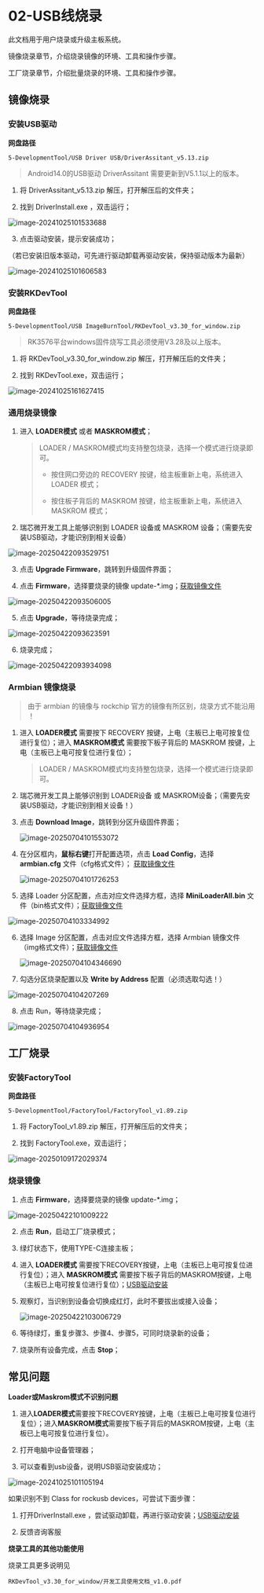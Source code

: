 # 02-USB线烧录

此文档用于用户烧录或升级主板系统。

镜像烧录章节，介绍烧录镜像的环境、工具和操作步骤。

工厂烧录章节，介绍批量烧录的环境、工具和操作步骤。



## 镜像烧录

### 安装USB驱动<a id="USBDRV"></a>

**网盘路径**

```
5-DevelopmentTool/USB Driver USB/DriverAssitant_v5.13.zip
```

> Android14.0的USB驱动 DriverAssitant 需要更新到V5.1.1以上的版本。

1. 将 DriverAssitant_v5.13.zip 解压，打开解压后的文件夹；

2. 找到 DriverInstall.exe ，双击运行；


![image-20241025101533688](http://tanzhtanzh.oss-cn-shenzhen.aliyuncs.com/img/image-20241025101533688.png)



3. 点击驱动安装，提示安装成功；

（若已安装旧版本驱动，可先进行驱动卸载再驱动安装，保持驱动版本为最新）

![image-20241025101606583](http://tanzhtanzh.oss-cn-shenzhen.aliyuncs.com/img/image-20241025101606583.png)



### 安装RKDevTool

**网盘路径**

```
5-DevelopmentTool/USB ImageBurnTool/RKDevTool_v3.30_for_window.zip
```

> RK3576平台windows固件烧写工具必须使用V3.28及以上版本。



1. 将 RKDevTool_v3.30_for_window.zip 解压，打开解压后的文件夹；

2. 找到 RKDevTool.exe，双击运行；

![image-20241025161627415](http://tanzhtanzh.oss-cn-shenzhen.aliyuncs.com/img/image-20241025161627415.png)



### 通用烧录镜像

1. 进入 **LOADER模式** 或者 **MASKROM模式**；

   > LOADER / MASKROM模式均支持整包烧录，选择一个模式进行烧录即可。
   >
   > * 按住网口旁边的 RECOVERY 按键，给主板重新上电，系统进入 LOADER 模式；
   >
   > * 按住板子背后的 MASKROM 按键，给主板重新上电，系统进入 MASKROM 模式；

2. 瑞芯微开发工具上能够识别到 LOADER 设备或 MASKROM 设备；（需要先安装USB驱动，才能识别到相关设备）

![image-20250422093529751](http://tanzhtanzh.oss-cn-shenzhen.aliyuncs.com/img/image-20250422093529751.png)



3. 点击 **Upgrade Firmware**，跳转到升级固件界面；

4. 点击 **Firmware**，选择要烧录的镜像 update-*.img；[获取镜像文件](01-获取镜像文件.md)

![image-20250422093506005](http://tanzhtanzh.oss-cn-shenzhen.aliyuncs.com/img/image-20250422093506005.png)



5. 点击 **Upgrade**，等待烧录完成；

![image-20250422093623591](http://tanzhtanzh.oss-cn-shenzhen.aliyuncs.com/img/image-20250422093623591.png)



6. 烧录完成；

![image-20250422093934098](http://tanzhtanzh.oss-cn-shenzhen.aliyuncs.com/img/image-20250422093934098.png)





### Armbian 镜像烧录

> 由于 armbian 的镜像与 rockchip 官方的镜像有所区别，烧录方式不能沿用 ！

1. 进入 **LOADER模式** 需要按下 RECOVERY 按键，上电（主板已上电可按复位进行复位）；进入 **MASKROM模式** 需要按下板子背后的 MASKROM 按键，上电（主板已上电可按复位进行复位）；

   > LOADER / MASKROM模式均支持整包烧录，选择一个模式进行烧录即可。

2. 瑞芯微开发工具上能够识别到 LOADER设备 或 MASKROM设备；（需要先安装USB驱动，才能识别到相关设备！）

3. 点击 **Download Image**，跳转到分区升级固件界面；

   ![image-20250704101553072](http://tanzhtanzh.oss-cn-shenzhen.aliyuncs.com/img/image-20250704101553072.png)

4. 在分区框内，**鼠标右键**打开配置选项，点击 **Load Config**，选择 **armbian.cfg** 文件（cfg格式文件）； [获取镜像文件](01-获取镜像文件.md)

   ![image-20250704101726253](http://tanzhtanzh.oss-cn-shenzhen.aliyuncs.com/img/image-20250704101726253.png)

5. 选择 Loader 分区配置，点击对应文件选择方框，选择 **MiniLoaderAll.bin** 文件（bin格式文件）；[获取镜像文件](01-获取镜像文件.md)

![image-20250704103334992](http://tanzhtanzh.oss-cn-shenzhen.aliyuncs.com/img/image-20250704103334992.png)

6. 选择 Image 分区配置，点击对应文件选择方框，选择 Armbian 镜像文件（img格式文件）；[获取镜像文件](01-获取镜像文件.md)

   ![image-20250704104346690](http://tanzhtanzh.oss-cn-shenzhen.aliyuncs.com/img/image-20250704104346690.png)

7. 勾选分区烧录配置以及 **Write by Address** 配置（必须选取勾选！）

![image-20250704104207269](http://tanzhtanzh.oss-cn-shenzhen.aliyuncs.com/img/image-20250704104207269.png)

8. 点击 Run，等待烧录完成；

![image-20250704104936954](http://tanzhtanzh.oss-cn-shenzhen.aliyuncs.com/img/image-20250704104936954.png)



## 工厂烧录

### 安装FactoryTool

**网盘路径**

```
5-DevelopmentTool/FactoryTool/FactoryTool_v1.89.zip
```

1. 将 FactoryTool_v1.89.zip 解压，打开解压后的文件夹；

2. 找到 FactoryTool.exe，双击运行；

![image-20250109172029374](http://tanzhtanzh.oss-cn-shenzhen.aliyuncs.com/img/image-20250109172029374.png)



### 烧录镜像

1. 点击 **Firmware**，选择要烧录的镜像 update-*.img；

![image-20250422101009222](http://tanzhtanzh.oss-cn-shenzhen.aliyuncs.com/img/image-20250422101009222.png)



2. 点击 **Run**，启动工厂烧录模式；

3. 绿灯状态下，使用TYPE-C连接主板；

4. 进入 **LOADER模式** 需要按下RECOVERY按键，上电（主板已上电可按复位进行复位）；进入 **MASKROM模式** 需要按下板子背后的MASKROM按键，上电（主板已上电可按复位进行复位）；[USB驱动安装](#USBDRV)

5. 观察灯，当识别到设备会切换成红灯，此时不要拔出或接入设备；

   ![image-20250422103006729](http://tanzhtanzh.oss-cn-shenzhen.aliyuncs.com/img/image-20250422103006729.png)

   

6. 等待绿灯，重复步骤3、步骤4、步骤5，可同时烧录新的设备；

7. 烧录所有设备完成，点击 **Stop**；



## 常见问题

**Loader或Maskrom模式不识别问题**

1. 进入**LOADER模式**需要按下RECOVERY按键，上电（主板已上电可按复位进行复位）；进入**MASKROM模式**需要按下板子背后的MASKROM按键，上电（主板已上电可按复位进行复位）。

2. 打开电脑中设备管理器；

3. 可以查看到usb设备，说明USB驱动安装成功；

![image-20241025101105194](http://tanzhtanzh.oss-cn-shenzhen.aliyuncs.com/img/image-20241025101105194.png)



如果识别不到 Class for rockusb devices，可尝试下面步骤：

1. 打开DriverInstall.exe ，尝试驱动卸载，再进行驱动安装；[USB驱动安装](#USBDRV)

2. 反馈咨询客服



**烧录工具的其他功能使用**

烧录工具更多说明见

```
RKDevTool_v3.30_for_window/开发工具使用文档_v1.0.pdf
```

